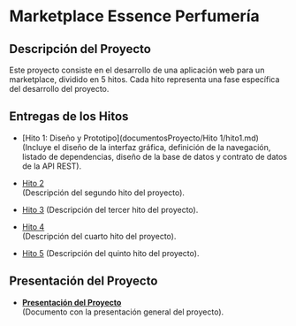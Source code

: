 # Marketplace Essence Perfumería

## Descripción del Proyecto

Este proyecto consiste en el desarrollo de una aplicación web para un marketplace, dividido en 5 hitos. Cada hito representa una fase específica del desarrollo del proyecto.

## Entregas de los Hitos

-   [Hito 1: Diseño y Prototipo](documentosProyecto/Hito 1/hito1.md) 
    (Incluye el diseño de la interfaz gráfica, definición de la navegación, listado de dependencias, diseño de la base de datos y contrato de datos de la API REST).

-   [Hito 2](path-to-hito-2)  
    (Descripción del segundo hito del proyecto).

-   [Hito 3](path-to-hito-3) 
    (Descripción del tercer hito del proyecto).

-   [Hito 4](path-to-hito-4)  
    (Descripción del cuarto hito del proyecto).

-   [Hito 5](path-to-hito-5) 
    (Descripción del quinto hito del proyecto).

## Presentación del Proyecto

-   **[Presentación del Proyecto](path-to-presentacion)**  
    (Documento con la presentación general del proyecto).
